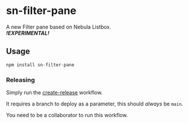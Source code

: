 # sn-filter-pane

A new Filter pane based on Nebula Listbox.  
***!EXPERIMENTAL!***  

## Usage

```js
npm install sn-filter-pane
```

### Releasing

Simply run the [create-release](https://github.com/qlik-oss/sn-filter-pane/actions/workflows/create-release.yaml) workflow.

It requires a branch to deploy as a parameter, this should _always_ be `main`.

You need to be a collaborator to run this workflow.
